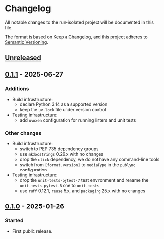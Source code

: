 <!--
SPDX-FileCopyrightText: Peter Pentchev <roam@ringlet.net>
SPDX-License-Identifier: BSD-2-Clause
-->

# Changelog

All notable changes to the run-isolated project will be documented in this file.

The format is based on [Keep a Changelog](https://keepachangelog.com/en/1.1.0/),
and this project adheres to [Semantic Versioning](https://semver.org/spec/v2.0.0.html).

## [Unreleased]

## [0.1.1] - 2025-06-27

### Additions

- Build infrastructure:
    - declare Python 3.14 as a supported version
    - keep the `uv.lock` file under version control
- Testing infrastructure:
    - add `uvoxen` configuration for running linters and unit tests

### Other changes

- Build infrastructure:
    - switch to PEP 735 dependency groups
    - use `mkdocstrings` 0.29.x with no changes
    - drop the `click` dependency, we do not have any command-line tools
    - switch from `[format.version]` to `mediaType` in the `publync` configuration
- Testing infrastructure:
    - drop the `unit-tests-pytest-7` test environment and rename
      the `unit-tests-pytest-8` one to `unit-tests`
    - use `ruff` 0.12.1, `reuse` 5.x, and `packaging` 25.x with no changes

## [0.1.0] - 2025-01-26

### Started

- First public release.

[Unreleased]: https://gitlab.com/ppentchev/run-isolated/-/compare/release%2F0.1.1...main
[0.1.1]: https://gitlab.com/ppentchev/run-isolated/-/compare/release%2F0.1.0...release%2F0.1.1
[0.1.0]: https://gitlab.com/ppentchev/run-isolated/-/tags/release%2F0.1.0
